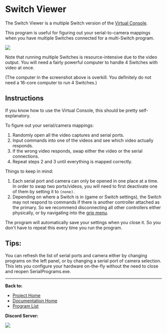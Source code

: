 # Switch Viewer

The Switch Viewer is a multiple Switch version of the [Virtual Console](VirtualConsole.md).

This program is useful for figuring out your serial-to-camera mappings when you have multiple Switches connected for a multi-Switch program.

<img src="images/SwitchViewer.png">

Note that running multiple Switches is resource-intensive due to the video output. You will need a fairly powerful computer to handle 4 Switches with video at once.

(The computer in the screenshot above is overkill. You definitely do not need a 16-core computer to run 4 Switches.)

## Instructions

If you know how to use the Virtual Console, this should be pretty self-explanatory.

To figure out your serial/camera mappings:
1. Randomly open all the video captures and serial ports.
2. Input commands into one of the videos and see which video actually responds.
3. If the wrong video responds, swap either the video or the serial connections.
4. Repeat steps 2 and 3 until everything is mapped correctly.

Things to keep in mind:
1. Each serial port and camera can only be opened in one place at a time. In order to swap two ports/videos, you will need to first deactivate one of them by setting it to `(none)`.
2. Depending on where a Switch is in (game or Switch settings), the Switch may not respond to commands if there is another controller attached as the primary. So we recommend disconnecting all other controllers either physically, or by navigating into the [grip menu](../Appendix/ChangeGripOrderMenu.md).

The program will automatically save your settings when you close it. So you don't have to repeat this every time you run the program.

## Tips:

You can refresh the list of serial ports and camera either by changing programs on the left panel, or by changing a serial port of camera selection. This lets you configure your hardware on-the-fly without the need to close and reopen SerialPrograms.exe.





<hr>

**Back to:**
- [Project Home](/README.md)
- [Documentation Home](/Documentation/README.md)
- [Program List](/Documentation/ProgramList.md)

**Discord Server:** 

[<img src="https://canary.discordapp.com/api/guilds/695809740428673034/widget.png?style=banner2">](https://discord.gg/cQ4gWxN)
